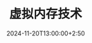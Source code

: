 ---
type: lecture
date: 2024-11-20T13:00:00+2:50
title: 虚拟内存技术
tldr: "介绍虚拟内存技术"
hide_from_announcments: true
# thumbnail:
# links:
---